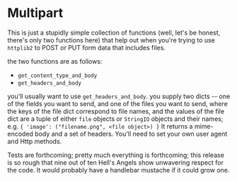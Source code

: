 Multipart
=========

This is just a stupidly simple collection of functions (well, let's be honest,
there's only two functions here) that help out when you're trying to use
`httplib2` to POST or PUT form data that includes files.

the two functions are as follows:

* `get_content_type_and_body`
* `get_headers_and_body`

you'll usually want to use `get_headers_and_body`. you supply two dicts --
one of the fields you want to send, and one of the files you want to send,
where the keys of the file dict correspond to file names, and the values of
the file dict are a tuple of either `file` objects or `StringIO` objects and
their names; e.g. `{ 'image': ("filename.png", <file object>) }` 
It returns a mime-encoded body and a set of headers. You'll need to set 
your own user agent and Http methods.

Tests are forthcoming; pretty much everything is forthcoming; this
release is so rough that nine out of ten Hell's Angels show unwavering
respect for the code. It would probably have a handlebar mustache if it
could grow one.
